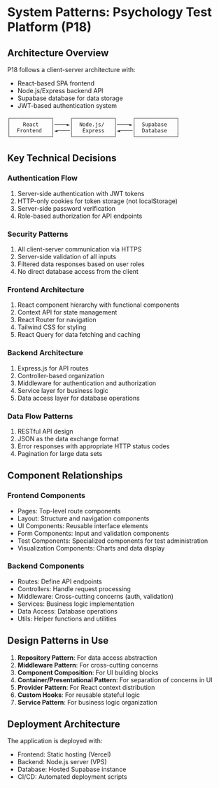 # System Patterns: Psychology Test Platform (P18)

## Architecture Overview
P18 follows a client-server architecture with:
- React-based SPA frontend
- Node.js/Express backend API
- Supabase database for data storage
- JWT-based authentication system

```
┌─────────────┐     ┌─────────────┐     ┌─────────────┐
│    React    │────►│  Node.js/   │────►│  Supabase   │
│  Frontend   │◄────│   Express   │◄────│  Database   │
└─────────────┘     └─────────────┘     └─────────────┘
```

## Key Technical Decisions

### Authentication Flow
1. Server-side authentication with JWT tokens
2. HTTP-only cookies for token storage (not localStorage)
3. Server-side password verification
4. Role-based authorization for API endpoints

### Security Patterns
1. All client-server communication via HTTPS
2. Server-side validation of all inputs
3. Filtered data responses based on user roles
4. No direct database access from the client

### Frontend Architecture
1. React component hierarchy with functional components
2. Context API for state management
3. React Router for navigation
4. Tailwind CSS for styling
5. React Query for data fetching and caching

### Backend Architecture
1. Express.js for API routes
2. Controller-based organization
3. Middleware for authentication and authorization
4. Service layer for business logic
5. Data access layer for database operations

### Data Flow Patterns
1. RESTful API design
2. JSON as the data exchange format
3. Error responses with appropriate HTTP status codes
4. Pagination for large data sets

## Component Relationships

### Frontend Components
- Pages: Top-level route components
- Layout: Structure and navigation components
- UI Components: Reusable interface elements
- Form Components: Input and validation components
- Test Components: Specialized components for test administration
- Visualization Components: Charts and data display

### Backend Components
- Routes: Define API endpoints
- Controllers: Handle request processing
- Middleware: Cross-cutting concerns (auth, validation)
- Services: Business logic implementation
- Data Access: Database operations
- Utils: Helper functions and utilities

## Design Patterns in Use

1. **Repository Pattern**: For data access abstraction
2. **Middleware Pattern**: For cross-cutting concerns
3. **Component Composition**: For UI building blocks
4. **Container/Presentational Pattern**: For separation of concerns in UI
5. **Provider Pattern**: For React context distribution
6. **Custom Hooks**: For reusable stateful logic
7. **Service Pattern**: For business logic organization

## Deployment Architecture
The application is deployed with:
- Frontend: Static hosting (Vercel)
- Backend: Node.js server (VPS)
- Database: Hosted Supabase instance
- CI/CD: Automated deployment scripts 